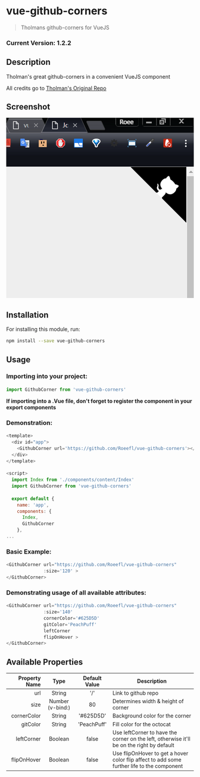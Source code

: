 # vue-github-corners

> Tholmans github-corners for VueJS

### Current Version: 1.2.2

## Description

Tholman's great github-corners in a convenient VueJS component

All credits go to [Tholman's Original Repo](http://tholman.com/github-corners/)

## Screenshot

![GithubCorner][screenshot]

[screenshot]: https://github.com/Roeefl/vue-github-corners/blob/master/src/Screenshot.png?raw=true "GithubCorner"

## Installation

For installing this module, run:
```bash
npm install --save vue-github-corners
```

## Usage

### Importing into your project:

```javascript
import GithubCorner from 'vue-github-corners'
```

**If importing into a .Vue file, don't forget to register the component in your export components**

### Demonstration:

```javascript
<template>
  <div id="app">
    <GithubCorner url='https://github.com/Roeefl/vue-github-corners'></GithubCorner>
  </div>
</template>

<script>
  import Index from './components/content/Index'
  import GithubCorner from 'vue-github-corners'

  export default {
    name: 'app',
    components: {
      Index,
      GithubCorner
    },
...
```

### Basic Example:

```javascript
<GithubCorner url="https://github.com/Roeefl/vue-github-corners"
              :size='120' >
</GithubCorner>
```

### Demonstrating usage of all available attributes:

```javascript
<GithubCorner url="https://github.com/Roeefl/vue-github-corners"
              :size='140'
              cornerColor='#625D5D'
              gitColor='PeachPuff'
              leftCorner
              flipOnHover >
</GithubCorner>
```

## Available Properties

| Property Name | Type | Default Value | Description |
|--------------:|:----:|:-------------:|-------------|
| url | String | '/' | Link to github repo |
| size | Number (v-bind:) | 80 | Determines width & height of corner |
| cornerColor | String | '#625D5D' | Background color for the corner |
| gitColor | String | 'PeachPuff' | Fill color for the octocat |
| leftCorner | Boolean | false | Use leftCorner to have the corner on the left, otherwise it'll be on the right by default |
| flipOnHover | Boolean | false | Use flipOnHover to get a hover color flip affect to add some further life to the component |